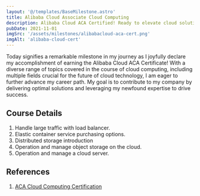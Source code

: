 ```yaml
---
layout: '@/templates/BaseMilestone.astro'
title: Alibaba Cloud Associate Cloud Computing
description: Alibaba Cloud ACA Certified! Ready to elevate cloud solutions and propel career growth.
pubDate: 2021-11-01
imgSrc: '/assets/milestones/alibabacloud-aca-cert.png'
imgAlt: 'alibaba-cloud-cert'
---
```


Today signifies a remarkable milestone in my journey as I joyfully declare my accomplishment of earning the Alibaba Cloud ACA Certificate! With a diverse range of topics covered in the course of cloud computing, including multiple fields crucial for the future of cloud technology, I am eager to further advance my career path. My goal is to contribute to my company by delivering optimal solutions and leveraging my newfound expertise to drive success.

## Course Details

1. Handle large traffic with load balancer.
2. Elastic container service purchasing options.
3. Distributed storage introduction
4. Operation and manage object storage on the cloud.
5. Operation and manage a cloud server.

## References

1. <a target="_blank" href="https://edu.alibabacloud.com/certification/aca_cloudcomputing">ACA Cloud Computing Certification</a>